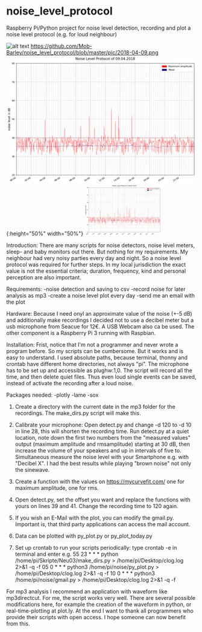 # noise_level_protocol
Raspberry Pi/Python project for noise level detection, recording and plot a noise level protocol (e.g. for loud neighbour)

![alt text](https://raw.githubusercontent.com/Mob-Barley/noise_level_protocol/pic/2018-04-09.png)
https://github.com/Mob-Barley/noise_level_protocol/blob/master/pic/2018-04-09.png
![alt text](pic/2018-04-09.png){:height="50%" width="50%"}
<img src="pic/2018-04-09.png" width="40%">

Introduction:
There are many scripts for noise detectors, noise level meters, sleep- and baby monitors out there. But nothing for my requirements. My neighbour had very noisy parties every day and night. So a noise level protocol was required for further steps. In my local jurisdiction the exact value is not the essential criteria; duration, frequency, kind and personal perception are also important.

Requirements:
-noise detection and saving to csv
-record noise for later analysis as mp3
-create a noise level plot every day
-send me an email with the plot

Hardware:
Because I need onyl an approximate value of the noise (+-5 dB) and additionally make recordings I decided not to use a decibel meter but a usb microphone from Seacue for 12€. A USB Webcam also ca be used.
The other component is a Raspberry Pi 3 running with Raspbian.

Installation:
Frist, notice that I'm not a programmer and never wrote a program before. So my scripts can be cumbersome. But it works and is easy to understand. I used absolute paths, because terminal, thonny and crontab have different home directories, not always "pi". 
The microphone has to be set up and accessible as plughw:1,0. The script will record all the time, and then delete quiet files. Thus even loud single events can be saved, instead of activate the recording after a loud noise.

Packages needed:
-plotly
-lame
-sox

1. Create a directory with the current date in the mp3 folder for the recordings. The make_dirs.py script will make this.

2. Calibrate your microphone: 
  Open detect.py and change -d 120 to -d 10 in line 28, this will shorten the recording time.
  Run detect.py at a quiet location, note down the first two numbers from  the "measured values" output (maximum amplitude and             rmsamplitude) starting at 30 dB, then increase the volume of your speakers and up in intervals of five to.
  Simultaneous measure the noise level with your Smartphone e.g. with "Decibel X". I had the best results while playing "brown noise"     not only the sinewave.
  
3. Create a function with the values on https://mycurvefit.com/ one for maximum amplitude, one for rms.

4. Open detect.py, set the offset you want and replace the functions with yours on lines 39 and 41. Change the recording time to 120        again.

5. If you wish an E-Mail with the plot, you can modify the gmail.py. Important is, that third party applications can access the mail        account.

6. Data can be plotted with py_plot.py or py_plot_today.py
  
7. Set up crontab to run your scripts periodically: type crontab -e in terminal and enter e.g.
    55 23 * * *  python /home/pi/Skripte/Neu03/make_dirs.py > /home/pi/Desktop/clog.log 2>&1 -q -f
    05 0 * * *  python3 /home/pi/noise/py_plot.py > /home/pi/Desktop/clog.log 2>&1 -q -f
    10 0 * * *  python3 /home/pi/noise/gmail.py > /home/pi/Desktop/clog.log 2>&1 -q -f


For mp3 analysis I recommend an application with waveform like mp3directcut. For me, the script works very well. 
There are several possible modifications here, for example the creation of the waveform in python, or real-time-plotting at plot.ly.
At the end I want to thank all programmers who provide their scripts with open access. I hope someone can now benefit from this.

